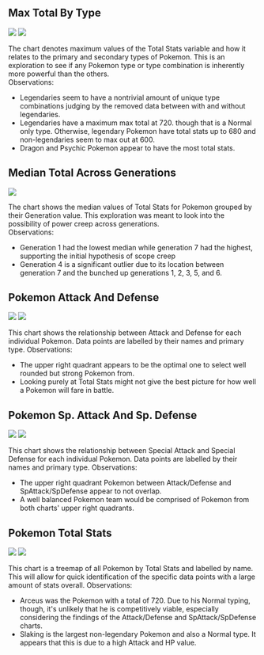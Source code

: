 ## Max Total By Type
![](visualizations/MaxTotalByType.png)
![](visualizations/MaxTotalByTypeNoLegendary.png)

The chart denotes maximum values of the Total Stats variable and how it relates to the primary and secondary types of Pokemon. This is an exploration to see if any Pokemon type or type combination is inherently more powerful than the others.     
Observations:
* Legendaries seem to have a nontrivial amount of unique type combinations judging by the removed data between with and without legendaries.
* Legendaries have a maximum max total at 720. though that is a Normal only type. Otherwise, legendary Pokemon have total stats up to 680 and non-legendaries seem to max out at 600.
* Dragon and Psychic Pokemon appear to have the most total stats.

## Median Total Across Generations
![](visualizations/MedianTotalAcrossGenerations.png)

The chart shows the median values of Total Stats for Pokemon grouped by their Generation value. This exploration was meant to look into the possibility of power creep across generations.     
Observations:
* Generation 1 had the lowest median while generation 7 had the highest, supporting the initial hypothesis of scope creep
* Generation 4 is a significant outlier due to its location between generation 7 and the bunched up generations 1, 2, 3, 5, and 6.

## Pokemon Attack And Defense
![](visualizations/PokemonAttackAndDefense.png)
![](visualizations/PokemonAttackAndDefenseNoLegendary.png)

This chart shows the relationship between Attack and Defense for each individual Pokemon. Data points are labelled by their names and primary type.
Observations:
* The upper right quadrant appears to be the optimal one to select well rounded but strong Pokemon from.
* Looking purely at Total Stats might not give the best picture for how well a Pokemon will fare in battle.

## Pokemon Sp. Attack And Sp. Defense
![](visualizations/PokemonSpAttackAndSpDefense.png)
![](visualizations/PokemonSpAttackAndSpDefenseNoLegendary.png)

This chart shows the relationship between Special Attack and Special Defense for each individual Pokemon. Data points are labelled by their names and primary type.
Observations:
* The upper right quadrant Pokemon between Attack/Defense and SpAttack/SpDefense appear to not overlap.
* A well balanced Pokemon team would be comprised of Pokemon from both charts' upper right quadrants.

## Pokemon Total Stats
![](visualizations/PokemonTotalStats.png)
![](visualizations/PokemonTotalStatsNoLegendary.png)

This chart is a treemap of all Pokemon by Total Stats and labelled by name. This will allow for quick identification of the specific data points with a large amount of stats overall.
Observations:
* Arceus was the Pokemon with a total of 720. Due to his Normal typing, though, it's unlikely that he is competitively viable, especially considering the findings of the Attack/Defense and SpAttack/SpDefense charts.
* Slaking is the largest non-legendary Pokemon and also a Normal type. It appears that this is due to a high Attack and HP value.

